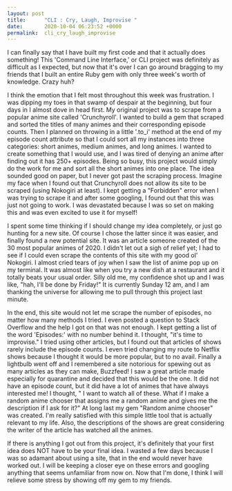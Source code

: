 ```yaml
---
layout: post
title:      "CLI : Cry, Laugh, Improvise "
date:       2020-10-04 06:23:52 +0000
permalink:  cli_cry_laugh_improvise
---
```



I can finally say that I have built my first code and that it actually does something! This 'Command Line Interface,' or CLI project was definitely as difficult as I expected, but now that it's over I can go around bragging to my friends that I built an entire Ruby gem with only three week's worth of knowledge. Crazy huh?

I think the emotion that I felt most throughout this week was frustration. I was dipping my toes in that swamp of despair at the beginning, but four days in I almost dove in head first. My original project was to scrape from a popular anime site called 'Crunchyroll'. I wanted to build a gem that scraped and sorted the titles of many animes and their corresponding episode counts. Then I planned on throwing in  a little '.to_i' method at the end of my episode count attribute so that I could sort all my instances into three categories: short animes, medium animes, and long animes. I wanted to create something that I would use, and I was tired of denying an anime after finding out it has 250+ episodes. Being so busy, this project would simply do the work for me and sort all the short animes into one place. The idea sounded good on paper, but I never got past the scraping process. Imagine my face when I found out that Crunchyroll does not allow its site to be scraped (using Nokogiri at least). I kept getting a "Forbidden" error when I was trying to scrape it and after some googling, I found out that this was just not going to work. I was devastated because I was so set on making this and was even excited to use it for myself! 

I spent some time thinking if I should change my idea completely, or just go hunting for a new site. Of course I chose the latter since it was easier, and finally found a new potential site. It was an article someone created of the 30 most popular animes of 2020. I didn't let out a sigh of relief yet; I had to see if I could even scrape the contents of this site with my good ol' Nokogiri. I almost cried tears of joy when I saw the list of anime pop up on my terminal. It was almost like when you try a new dish at a restaurant and it totally beats your usual order. Silly old me, my confidence shot up and I was like, "hah, I'll be done by Friday!" It is currently Sunday 12 am, and I am thanking the universe for allowing me to pull through this project last minute. 

In the end, this site would not let me scrape the number of episodes, no matter how many methods I tried. I even posted a question to Stack Overflow and the help I got on that was not enough. I kept getting a list of the word 'Episodes:' with no number behind it. I thought, "it's time to improvise." I tried using other articles, but I found out that articles of shows rarely include the episode counts. I even tried changing my route to Netflix shows because I thought it would be more popular, but to no avail. Finally a lightbulb went off and I remembered a site notorious for spewing out as many articles as they can make, Buzzfeed! I saw a great article made especially for quarantine and decided that this would be the one. It did not have an episode count, but it did have a lot of animes that have always interested me! I thought, " I want to watch all of these. What if I make a random anime chooser that assigns me a random anime and gives me the description if I ask for it?" At long last my gem "Random anime chooser" was created. I'm really satisfied with this simple little tool that is actually relevant to my life. Also, the descriptions of the shows are great considering the writer of the article has watched all the animes. 

If there is anything I got out from this project, it's definitely that your first idea does NOT have to be your final idea. I wasted a few days because I was so adamant about using a site, that in the end would never have worked out. I will be keeping a closer eye on these errors and googling anything that seems unfamiliar from now on. Now that I'm done, I think I will relieve some stress by showing off my gem to my friends. 
 
